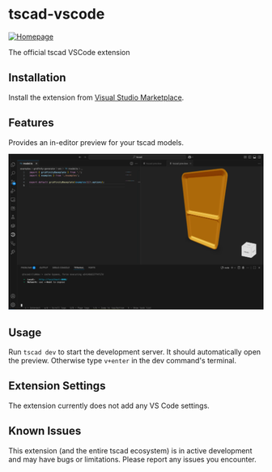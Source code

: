 <!-- #region header -->
<!-- Generated by @toolsync/builtin/package-readme. Do not edit manually, instead run `toolsync prepare`. -->

# tscad-vscode

[![Homepage](https://img.shields.io/badge/docs-default)](https://tscad.vercel.app)

The official tscad VSCode extension

<!-- #endregion header -->

## Installation

Install the extension from [Visual Studio Marketplace](https://marketplace.visualstudio.com/items?itemName=tscad.tscad-vscode).

## Features

Provides an in-editor preview for your tscad models.

![Preview](images/vscode-extension.png)

## Usage

Run `tscad dev` to start the development server. It should automatically open the preview. Otherwise type `v+enter` in the dev command's terminal.

<!-- ## Requirements -->

## Extension Settings

The extension currently does not add any VS Code settings.

## Known Issues

This extension (and the entire tscad ecosystem) is in active development and may have bugs or limitations. Please report any issues you encounter.

<!-- ## Release Notes -->
